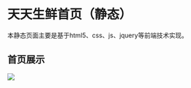 # 天天生鲜首页（静态）
本静态页面主要是基于html5、css、js、jquery等前端技术实现。
## 首页展示
![](https://github.com/Maxwellwk/HTML_static_case/blob/master/T8C2%5BW6J%25DUSG%60K%24B%7B8ABCJ.jpg)
